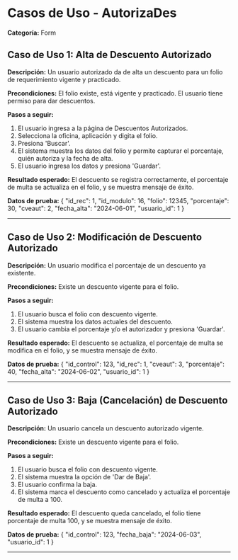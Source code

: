 # Casos de Uso - AutorizaDes

**Categoría:** Form

## Caso de Uso 1: Alta de Descuento Autorizado

**Descripción:** Un usuario autorizado da de alta un descuento para un folio de requerimiento vigente y practicado.

**Precondiciones:**
El folio existe, está vigente y practicado. El usuario tiene permiso para dar descuentos.

**Pasos a seguir:**
1. El usuario ingresa a la página de Descuentos Autorizados.
2. Selecciona la oficina, aplicación y digita el folio.
3. Presiona 'Buscar'.
4. El sistema muestra los datos del folio y permite capturar el porcentaje, quién autoriza y la fecha de alta.
5. El usuario ingresa los datos y presiona 'Guardar'.

**Resultado esperado:**
El descuento se registra correctamente, el porcentaje de multa se actualiza en el folio, y se muestra mensaje de éxito.

**Datos de prueba:**
{ "id_rec": 1, "id_modulo": 16, "folio": 12345, "porcentaje": 30, "cveaut": 2, "fecha_alta": "2024-06-01", "usuario_id": 1 }

---

## Caso de Uso 2: Modificación de Descuento Autorizado

**Descripción:** Un usuario modifica el porcentaje de un descuento ya existente.

**Precondiciones:**
Existe un descuento vigente para el folio.

**Pasos a seguir:**
1. El usuario busca el folio con descuento vigente.
2. El sistema muestra los datos actuales del descuento.
3. El usuario cambia el porcentaje y/o el autorizador y presiona 'Guardar'.

**Resultado esperado:**
El descuento se actualiza, el porcentaje de multa se modifica en el folio, y se muestra mensaje de éxito.

**Datos de prueba:**
{ "id_control": 123, "id_rec": 1, "cveaut": 3, "porcentaje": 40, "fecha_alta": "2024-06-02", "usuario_id": 1 }

---

## Caso de Uso 3: Baja (Cancelación) de Descuento Autorizado

**Descripción:** Un usuario cancela un descuento autorizado vigente.

**Precondiciones:**
Existe un descuento vigente para el folio.

**Pasos a seguir:**
1. El usuario busca el folio con descuento vigente.
2. El sistema muestra la opción de 'Dar de Baja'.
3. El usuario confirma la baja.
4. El sistema marca el descuento como cancelado y actualiza el porcentaje de multa a 100.

**Resultado esperado:**
El descuento queda cancelado, el folio tiene porcentaje de multa 100, y se muestra mensaje de éxito.

**Datos de prueba:**
{ "id_control": 123, "fecha_baja": "2024-06-03", "usuario_id": 1 }

---

